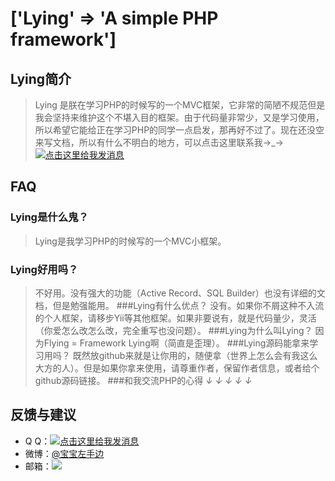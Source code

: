 # ['Lying' => 'A simple PHP framework']

## Lying简介

> Lying 是朕在学习PHP的时候写的一个MVC框架，它非常的简陋不规范但是我会坚持来维护这个不堪入目的框架。由于代码量非常少，又是学习使用，所以希望它能给正在学习PHP的同学一点启发，那再好不过了。现在还没空来写文档，所以有什么不明白的地方，可以点击这里联系我→_→<a target="_blank" href="http://wpa.qq.com/msgrd?v=3&uin=296399959&site=qq&menu=yes"><img border="0" src="http://wpa.qq.com/pa?p=2:296399959:52" alt="点击这里给我发消息" title="点击这里给我发消息"/></a>

## FAQ

>
### Lying是什么鬼？
>Lying是我学习PHP的时候写的一个MVC小框架。
### Lying好用吗？
>不好用。没有强大的功能（Active Record、SQL Builder）也没有详细的文档，但是勉强能用。
###Lying有什么优点？
>没有。如果你不屑这种不入流的个人框架，请移步Yii等其他框架。如果非要说有，就是代码量少，灵活（你爱怎么改怎么改，完全重写也没问题）。
###Lying为什么叫Lying？
>因为Flying = Framework Lying啊（简直是歪理）。
###Lying源码能拿来学习用吗？
>既然放github来就是让你用的，随便拿（世界上怎么会有我这么大方的人）。但是如果你拿来使用，请尊重作者，保留作者信息，或者给个github源码链接。
###和我交流PHP的心得
>_↓ ↓ ↓ ↓ ↓_

## 反馈与建议
- Q Q：<a target="_blank" href="http://wpa.qq.com/msgrd?v=3&uin=296399959&site=qq&menu=yes"><img border="0" src="http://wpa.qq.com/pa?p=2:296399959:52" alt="点击这里给我发消息" title="点击这里给我发消息"/></a>
- 微博：[@宝宝左手边](http://weibo.com/514070127)
- 邮箱：<a target="_blank" href="http://mail.qq.com/cgi-bin/qm_share?t=qm_mailme&email=tIaNgoeNjY2BjfTFxZrX29k" style="text-decoration:none;"><img src="http://rescdn.qqmail.com/zh_CN/htmledition/images/function/qm_open/ico_mailme_01.png"/></a>
